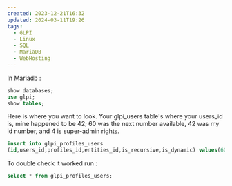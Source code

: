 ```yaml
---
created: 2023-12-21T16:32
updated: 2024-03-11T19:26
tags:
  - GLPI
  - Linux
  - SQL
  - MariaDB
  - WebHosting
---
```

In Mariadb :
```sql
show databases;  
use glpi;  
show tables;
```

Here is where you want to look. Your glpi_users table's where your users_id is, mine happened to be 42; 60 was the next number available, 42 was my id number, and 4 is super-admin rights.  
```sql
insert into glpi_profiles_users
(id,users_id,profiles_id,entities_id,is_recursive,is_dynamic) values(60,42,4,0,0,1);
```

To double check it worked run :  
```sql
select * from glpi_profiles_users;
```


